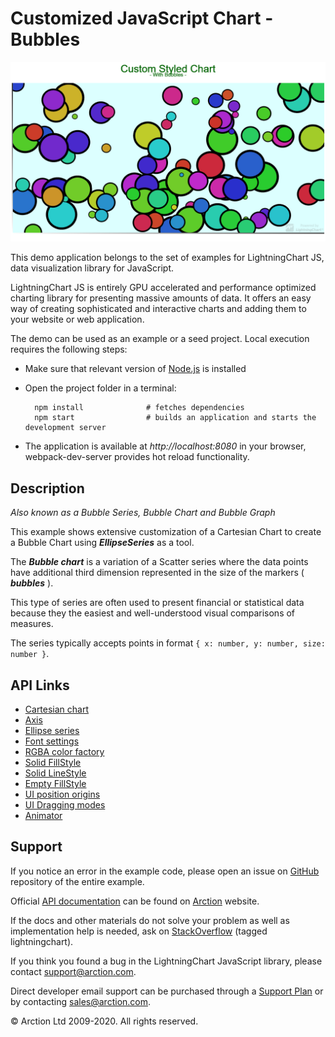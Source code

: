 # Customized JavaScript Chart - Bubbles

![Customized JavaScript Chart - Bubbles](custom.png)

This demo application belongs to the set of examples for LightningChart JS, data visualization library for JavaScript.

LightningChart JS is entirely GPU accelerated and performance optimized charting library for presenting massive amounts of data. It offers an easy way of creating sophisticated and interactive charts and adding them to your website or web application.

The demo can be used as an example or a seed project. Local execution requires the following steps:

- Make sure that relevant version of [Node.js](https://nodejs.org/en/download/) is installed
- Open the project folder in a terminal:

        npm install              # fetches dependencies
        npm start                # builds an application and starts the development server

- The application is available at *http://localhost:8080* in your browser, webpack-dev-server provides hot reload functionality.


## Description

*Also known as a Bubble Series, Bubble Chart and Bubble Graph*

This example shows extensive customization of a Cartesian Chart to create a Bubble Chart using ***EllipseSeries*** as a tool.

The ***Bubble chart*** is a variation of a Scatter series where the data points have additional third dimension represented in the size of the markers ( ***bubbles*** ).

This type of series are often used to present financial or statistical data because they the easiest and well-understood visual comparisons of measures.

The series typically accepts points in format `{ x: number, y: number, size: number }`.


## API Links

* [Cartesian chart]
* [Axis]
* [Ellipse series]
* [Font settings]
* [RGBA color factory]
* [Solid FillStyle]
* [Solid LineStyle]
* [Empty FillStyle]
* [UI position origins]
* [UI Dragging modes]
* [Animator]


## Support

If you notice an error in the example code, please open an issue on [GitHub][0] repository of the entire example.

Official [API documentation][1] can be found on [Arction][2] website.

If the docs and other materials do not solve your problem as well as implementation help is needed, ask on [StackOverflow][3] (tagged lightningchart).

If you think you found a bug in the LightningChart JavaScript library, please contact support@arction.com.

Direct developer email support can be purchased through a [Support Plan][4] or by contacting sales@arction.com.

[0]: https://github.com/Arction/
[1]: https://www.arction.com/lightningchart-js-api-documentation/
[2]: https://www.arction.com
[3]: https://stackoverflow.com/questions/tagged/lightningchart
[4]: https://www.arction.com/support-services/

© Arction Ltd 2009-2020. All rights reserved.


[Cartesian chart]: https://www.arction.com/lightningchart-js-api-documentation/v3.3.0/classes/chartxy.html
[Axis]: https://www.arction.com/lightningchart-js-api-documentation/v3.3.0/classes/axis.html
[Ellipse series]: https://www.arction.com/lightningchart-js-api-documentation/v3.3.0/classes/ellipseseries.html
[Font settings]: https://www.arction.com/lightningchart-js-api-documentation/v3.3.0/classes/fontsettings.html
[RGBA color factory]: https://www.arction.com/lightningchart-js-api-documentation/v3.3.0/globals.html#colorrgba
[Solid FillStyle]: https://www.arction.com/lightningchart-js-api-documentation/v3.3.0/classes/solidfill.html
[Solid LineStyle]: https://www.arction.com/lightningchart-js-api-documentation/v3.3.0/classes/solidline.html
[Empty FillStyle]: https://www.arction.com/lightningchart-js-api-documentation/v3.3.0/globals.html#emptyfill
[UI position origins]: https://www.arction.com/lightningchart-js-api-documentation/v3.3.0/globals.html#uiorigins
[UI Dragging modes]: https://www.arction.com/lightningchart-js-api-documentation/v3.3.0/enums/uidraggingmodes.html
[Animator]: https://www.arction.com/lightningchart-js-api-documentation/v3.3.0/globals.html#animator

